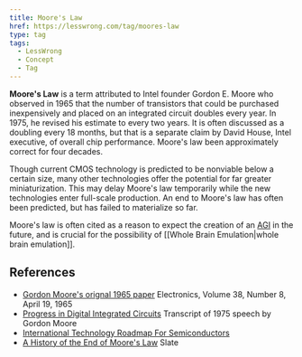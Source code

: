 ```yaml
---
title: Moore's Law
href: https://lesswrong.com/tag/moores-law
type: tag
tags:
  - LessWrong
  - Concept
  - Tag
---
```


**Moore's Law** is a term attributed to Intel founder Gordon E. Moore who observed in 1965 that the number of transistors that could be purchased inexpensively and placed on an integrated circuit doubles every year. In 1975, he revised his estimate to every two years. It is often discussed as a doubling every 18 months, but that is a separate claim by David House, Intel executive, of overall chip performance. Moore's law been approximately correct for four decades.

Though current CMOS technology is predicted to be nonviable below a certain size, many other technologies offer the potential for far greater miniaturization. This may delay Moore's law temporarily while the new technologies enter full-scale production. An end to Moore's law has often been predicted, but has failed to materialize so far.

Moore's law is often cited as a reason to expect the creation of an [AGI](https://wiki.lesswrong.com/wiki/AGI) in the future, and is crucial for the possibility of [[Whole Brain Emulation|whole brain emulation]].

References
----------

*   [Gordon Moore's orignal 1965 paper](http://download.intel.com/museum/Moores_Law/Articles-Press_Releases/Gordon_Moore_1965_Article.pdf) Electronics, Volume 38, Number 8, April 19, 1965
*   [Progress in Digital Integrated Circuits](http://download.intel.com/museum/Moores_Law/Articles-Press_Releases/Gordon_Moore_1975_Speech.pdf) Transcript of 1975 speech by Gordon Moore
*   [International Technology Roadmap For Semiconductors](http://www.itrs.net/reports.html)
*   [A History of the End of Moore's Law](http://www.slate.com/blogs/future_tense/2012/05/03/michio_kako_and_a_brief_history_of_warnings_about_the_end_of_moore_s_law_.html) Slate